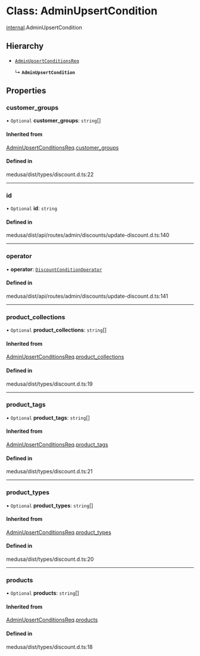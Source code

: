 # Class: AdminUpsertCondition

[internal](../modules/internal-6.md).AdminUpsertCondition

## Hierarchy

- [`AdminUpsertConditionsReq`](internal-6.AdminUpsertConditionsReq.md)

  ↳ **`AdminUpsertCondition`**

## Properties

### customer\_groups

• `Optional` **customer\_groups**: `string`[]

#### Inherited from

[AdminUpsertConditionsReq](internal-6.AdminUpsertConditionsReq.md).[customer_groups](internal-6.AdminUpsertConditionsReq.md#customer_groups)

#### Defined in

medusa/dist/types/discount.d.ts:22

___

### id

• `Optional` **id**: `string`

#### Defined in

medusa/dist/api/routes/admin/discounts/update-discount.d.ts:140

___

### operator

• **operator**: [`DiscountConditionOperator`](../enums/internal.DiscountConditionOperator.md)

#### Defined in

medusa/dist/api/routes/admin/discounts/update-discount.d.ts:141

___

### product\_collections

• `Optional` **product\_collections**: `string`[]

#### Inherited from

[AdminUpsertConditionsReq](internal-6.AdminUpsertConditionsReq.md).[product_collections](internal-6.AdminUpsertConditionsReq.md#product_collections)

#### Defined in

medusa/dist/types/discount.d.ts:19

___

### product\_tags

• `Optional` **product\_tags**: `string`[]

#### Inherited from

[AdminUpsertConditionsReq](internal-6.AdminUpsertConditionsReq.md).[product_tags](internal-6.AdminUpsertConditionsReq.md#product_tags)

#### Defined in

medusa/dist/types/discount.d.ts:21

___

### product\_types

• `Optional` **product\_types**: `string`[]

#### Inherited from

[AdminUpsertConditionsReq](internal-6.AdminUpsertConditionsReq.md).[product_types](internal-6.AdminUpsertConditionsReq.md#product_types)

#### Defined in

medusa/dist/types/discount.d.ts:20

___

### products

• `Optional` **products**: `string`[]

#### Inherited from

[AdminUpsertConditionsReq](internal-6.AdminUpsertConditionsReq.md).[products](internal-6.AdminUpsertConditionsReq.md#products)

#### Defined in

medusa/dist/types/discount.d.ts:18
